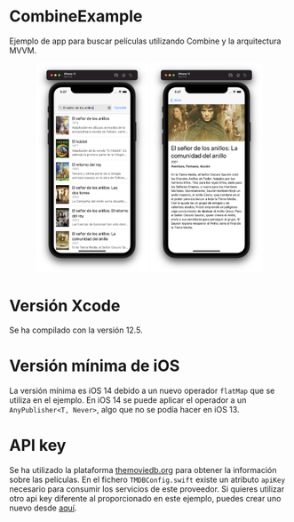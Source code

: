 # CombineExample
Ejemplo de app para buscar películas utilizando Combine y la arquitectura MVVM.

<center>
	<img src="screenshots/1.png" width="40%">
	<img src="screenshots/2.png" width="40%">
</center>


# Versión Xcode
Se ha compilado con la versión 12.5.

# Versión mínima de iOS
La versión mínima es iOS 14 debido a un nuevo operador `flatMap` que se utiliza en el ejemplo. En iOS 14 se puede aplicar el operador a un `AnyPublisher<T, Never>`, algo que no se podía hacer en iOS 13.

# API key
Se ha utilizado la plataforma [themoviedb.org](https://www.themoviedb.org) para obtener la información sobre las películas. En el fichero `TMDBConfig.swift` existe un atributo `apiKey` necesario para consumir los servicios de este proveedor. Si quieres utilizar otro api key diferente al proporcionado en este ejemplo, puedes crear uno nuevo desde [aquí](https://www.themoviedb.org/settings/api).